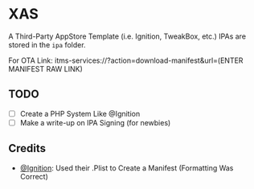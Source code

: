 # XAS

A Third-Party AppStore Template (i.e. Ignition, TweakBox, etc.)
IPAs are stored in the `ipa` folder.

For OTA Link: 
itms-services://?action=download-manifest&url=(ENTER MANIFEST RAW LINK)

## TODO
- [ ] Create a PHP System Like @Ignition
- [ ] Make a write-up on IPA Signing (for newbies)

## Credits

- [@Ignition](https://twitter.com/Ignition): Used their .Plist to Create a Manifest (Formatting Was Correct)
